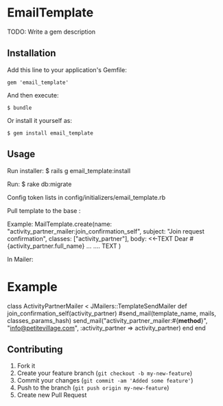 # EmailTemplate

TODO: Write a gem description

## Installation

Add this line to your application's Gemfile:

    gem 'email_template'

And then execute:

    $ bundle

Or install it yourself as:

    $ gem install email_template

## Usage

Run installer:
    $ rails g email_template:install

Run:
    $ rake db:migrate

Config token lists in config/initializers/email_template.rb

Pull template to the base :

Example:
MailTemplate.create(name: "activity_partner_mailer:join_confirmation_self",
                        subject: "Join request confirmation",
                        classes: ["activity_partner"],
                        body:
                            <<-TEXT
                              Dear \#{activity_partner.full_name} ...
                              ....
                            TEXT
    )

In Mailer:

# Example
class ActivityPartnerMailer < JMailers::TemplateSendMailer
  def join_confirmation_self(activity_partner)
    #send_mail(template_name, mails, classes_params_hash)
    send_mail("activity_partner_mailer:#{__method__}", "info@petitevillage.com", :activity_partner => activity_partner)
  end
end


## Contributing

1. Fork it
2. Create your feature branch (`git checkout -b my-new-feature`)
3. Commit your changes (`git commit -am 'Added some feature'`)
4. Push to the branch (`git push origin my-new-feature`)
5. Create new Pull Request

